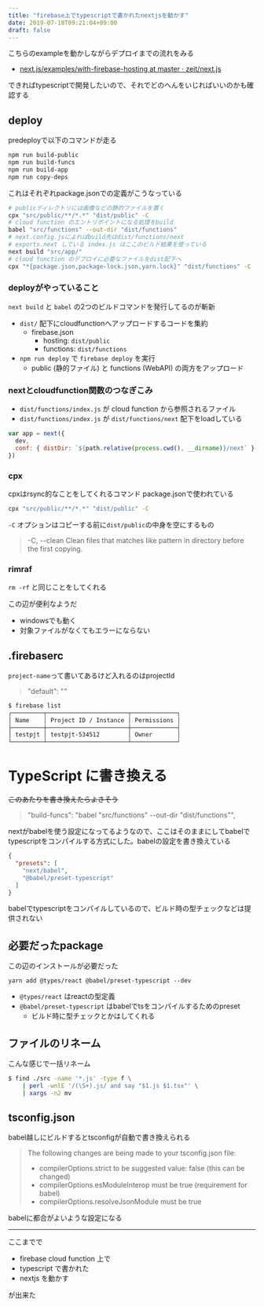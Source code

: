 ```yaml
---
title: "firebase上でtypescriptで書かれたnextjsを動かす"
date: 2019-07-18T09:21:04+09:00
draft: false
---
```


こちらのexampleを動かしながらデプロイまでの流れをみる

- [next.js/examples/with-firebase-hosting at master · zeit/next.js](https://github.com/zeit/next.js/tree/master/examples/with-firebase-hosting)

できればtypescriptで開発したいので、それでどのへんをいじればいいのかも確認する


## deploy

predeployで以下のコマンドが走る

```bash
npm run build-public
npm run build-funcs
npm run build-app
npm run copy-deps
```

これはそれぞれpackage.jsonでの定義がこうなっている

```bash
# publicディレクトリには画像などの静的ファイルを置く
cpx "src/public/**/*.*" "dist/public" -C
# cloud function のエントリポイントになる処理をbuild
babel "src/functions" --out-dir "dist/functions"
# next.config.jsによればbuild先はdist/functions/next
# exports.next している index.js はここのビルド結果を使っている
next build "src/app/"
# cloud function のデプロイに必要なファイルをdist配下へ
cpx "*{package.json,package-lock.json,yarn.lock}" "dist/functions" -C
```

### deployがやっていること

`next build` と `babel` の2つのビルドコマンドを発行してるのが斬新

- `dist/` 配下にcloudfunctionへアップロードするコードを集約
  - firebase.json
    - hosting: `dist/public`
    - functions: `dist/functions`
- `npm run deploy` で `firebase deploy` を実行
    - public (静的ファイル) と functions (WebAPI) の両方をアップロード

### nextとcloudfunction関数のつなぎこみ

- `dist/functions/index.js` が cloud function から参照されるファイル
- `dist/functions/index.js` が `dist/functions/next` 配下をloadしている

```js
var app = next({
  dev,
  conf: { distDir: `${path.relative(process.cwd(), __dirname)}/next` }
})
```


### cpx

cpxはrsync的なことをしてくれるコマンド
package.jsonで使われている

```bash
cpx "src/public/**/*.*" "dist/public" -C
```

`-C` オプションはコピーする前に`dist/public`の中身を空にするもの

> -C, --clean               Clean files that matches <source> like pattern in
>                              <dest> directory before the first copying.


### rimraf

`rm -rf` と同じことをしてくれる

この辺が便利なようだ

- windowsでも動く
- 対象ファイルがなくてもエラーにならない


## .firebaserc

`project-name`って書いてあるけど入れるのはprojectId

> "default": "<project-name-here>"

```bash
$ firebase list
┌─────────┬───────────────────────┬─────────────┐
│ Name    │ Project ID / Instance │ Permissions │
├─────────┼───────────────────────┼─────────────┤
│ testpjt │ testpjt-534512        │ Owner       │
└─────────┴───────────────────────┴─────────────┘
```


# TypeScript に書き換える

~~このあたりを書き換えたらよさそう~~

> "build-funcs": "babel \"src/functions\" --out-dir \"dist/functions\"",

nextがbabelを使う設定になってるようなので、ここはそのままにしてbabelでtypescriptをコンパイルする方式にした。babelの設定を書き換えている

```json
{
  "presets": [
    "next/babel",
    "@babel/preset-typescript"
  ]
}
```

babelでtypescriptをコンパイルしているので、ビルド時の型チェックなどは提供されない

## 必要だったpackage

この辺のインストールが必要だった

```
yarn add @types/react @babel/preset-typescript --dev
```

- `@types/react` はreactの型定義
- `@babel/preset-typescript` はbabelでtsをコンパイルするためのpreset
    - ビルド時に型チェックとかはしてくれる


## ファイルのリネーム

こんな感じで一括リネーム

```bash
$ find ./src -name '*.js' -type f \
    | perl -wnlE '/(\S+).js/ and say "$1.js $1.tsx"' \
    | xargs -n2 mv
```

## tsconfig.json

babel越しにビルドするとtsconfigが自動で書き換えられる

> The following changes are being made to your tsconfig.json file:
>  - compilerOptions.strict to be suggested value: false (this can be changed)
>  - compilerOptions.esModuleInterop must be true (requirement for babel)
>  - compilerOptions.resolveJsonModule must be true

babelに都合がよいような設定になる

---

ここまでで

- firebase cloud function 上で
- typescript で書かれた
- nextjs を動かす

が出来た

